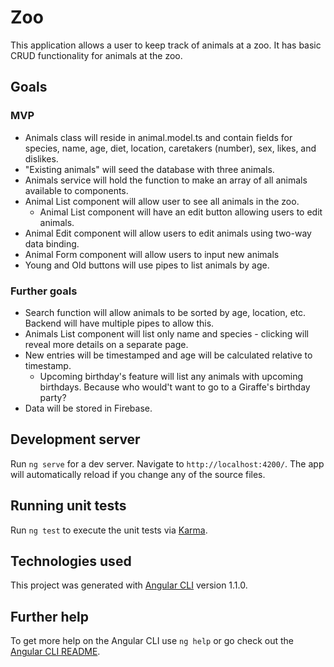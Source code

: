 # Zoo

This application allows a user to keep track of animals at a zoo. It has basic CRUD functionality for animals at the zoo. 

## Goals
  ### MVP

  * Animals class will reside in animal.model.ts and contain fields for species, name, age, diet, location, caretakers (number), sex, likes, and dislikes. 
  * "Existing animals" will seed the database with three animals.
  * Animals service will hold the function to make an array of all animals available to components.
  * Animal List component will allow user to see all animals in the zoo.
    * Animal List component will have an edit button allowing users to edit animals. 
  * Animal Edit component will allow users to edit animals using two-way data binding. 
  * Animal Form component will allow users to input new animals
  * Young and Old buttons will use pipes to list animals by age. 
  
  ### Further goals

  * Search function will allow animals to be sorted by age, location, etc. Backend will have multiple pipes to allow this.
  * Animals List component will list only name and species - clicking will reveal more details on a separate page. 
  * New entries will be timestamped and age will be calculated relative to timestamp.
    * Upcoming birthday's feature will list any animals with upcoming birthdays. Because who would't want to go to a Giraffe's birthday party? 
  * Data will be stored in Firebase. 

## Development server

Run `ng serve` for a dev server. Navigate to `http://localhost:4200/`. The app will automatically reload if you change any of the source files.

## Running unit tests

Run `ng test` to execute the unit tests via [Karma](https://karma-runner.github.io).

## Technologies used

This project was generated with [Angular CLI](https://github.com/angular/angular-cli) version 1.1.0.

## Further help

To get more help on the Angular CLI use `ng help` or go check out the [Angular CLI README](https://github.com/angular/angular-cli/blob/master/README.md).
